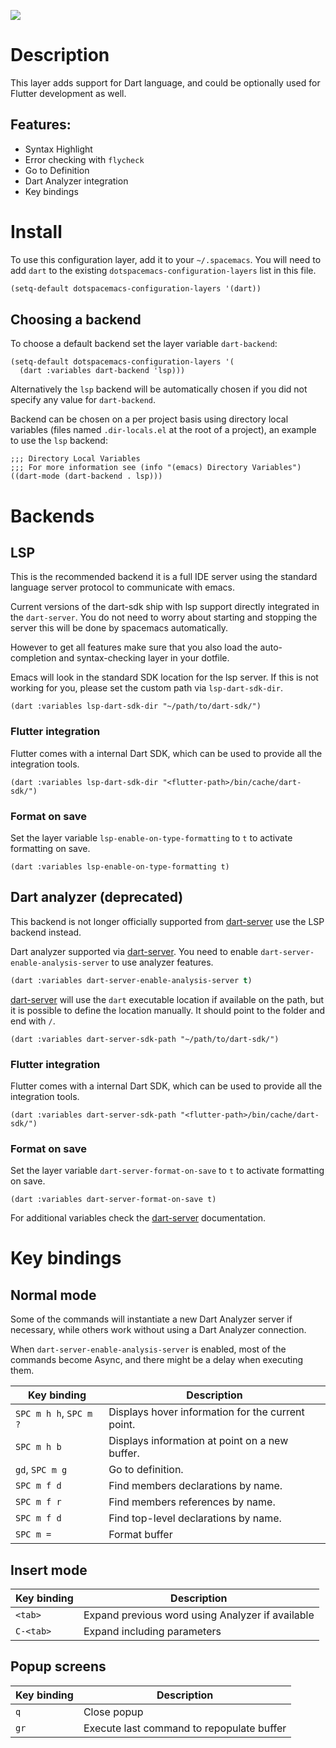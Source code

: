 ![](img/dart.png)

Description
===========

This layer adds support for Dart language, and could be optionally used
for Flutter development as well.

Features:
---------

-   Syntax Highlight
-   Error checking with `flycheck`
-   Go to Definition
-   Dart Analyzer integration
-   Key bindings

Install
=======

To use this configuration layer, add it to your `~/.spacemacs`. You will
need to add `dart` to the existing `dotspacemacs-configuration-layers`
list in this file.

``` commonlisp
(setq-default dotspacemacs-configuration-layers '(dart))
```

Choosing a backend
------------------

To choose a default backend set the layer variable `dart-backend`:

``` elisp
(setq-default dotspacemacs-configuration-layers '(
  (dart :variables dart-backend 'lsp)))
```

Alternatively the `lsp` backend will be automatically chosen if you did
not specify any value for `dart-backend`.

Backend can be chosen on a per project basis using directory local
variables (files named `.dir-locals.el` at the root of a project), an
example to use the `lsp` backend:

``` elisp
;;; Directory Local Variables
;;; For more information see (info "(emacs) Directory Variables")
((dart-mode (dart-backend . lsp)))
```

Backends
========

LSP
---

This is the recommended backend it is a full IDE server using the
standard language server protocol to communicate with emacs.

Current versions of the dart-sdk ship with lsp support directly
integrated in the `dart-server`. You do not need to worry about starting
and stopping the server this will be done by spacemacs automatically.

However to get all features make sure that you also load the
auto-completion and syntax-checking layer in your dotfile.

Emacs will look in the standard SDK location for the lsp server. If this
is not working for you, please set the custom path via
`lsp-dart-sdk-dir`.

``` elisp
(dart :variables lsp-dart-sdk-dir "~/path/to/dart-sdk/")
```

### Flutter integration

Flutter comes with a internal Dart SDK, which can be used to provide all
the integration tools.

``` elisp
(dart :variables lsp-dart-sdk-dir "<flutter-path>/bin/cache/dart-sdk/")
```

### Format on save

Set the layer variable `lsp-enable-on-type-formatting` to `t` to
activate formatting on save.

``` elisp
(dart :variables lsp-enable-on-type-formatting t)
```

Dart analyzer (deprecated)
--------------------------

This backend is not longer officially supported from
[dart-server](https://github.com/bradyt/dart-server) use the LSP backend
instead.

Dart analyzer supported via
[dart-server](https://github.com/bradyt/dart-server). You need to enable
`dart-server-enable-analysis-server` to use analyzer features.

``` commonlisp
(dart :variables dart-server-enable-analysis-server t)
```

[dart-server](https://github.com/bradyt/dart-server) will use the `dart`
executable location if available on the path, but it is possible to
define the location manually. It should point to the folder and end with
`/`.

``` elisp
(dart :variables dart-server-sdk-path "~/path/to/dart-sdk/")
```

### Flutter integration

Flutter comes with a internal Dart SDK, which can be used to provide all
the integration tools.

``` elisp
(dart :variables dart-server-sdk-path "<flutter-path>/bin/cache/dart-sdk/")
```

### Format on save

Set the layer variable `dart-server-format-on-save` to `t` to activate
formatting on save.

``` elisp
(dart :variables dart-server-format-on-save t)
```

For additional variables check the
[dart-server](https://github.com/bradyt/dart-server) documentation.

Key bindings
============

Normal mode
-----------

Some of the commands will instantiate a new Dart Analyzer server if
necessary, while others work without using a Dart Analyzer connection.

When `dart-server-enable-analysis-server` is enabled, most of the
commands become Async, and there might be a delay when executing them.

| Key binding            | Description                                       |
|------------------------|---------------------------------------------------|
| `SPC m h h`, `SPC m ?` | Displays hover information for the current point. |
| `SPC m h b`            | Displays information at point on a new buffer.    |
| `gd`, `SPC m g`        | Go to definition.                                 |
| `SPC m f d`            | Find members declarations by name.                |
| `SPC m f r`            | Find members references by name.                  |
| `SPC m f d`            | Find top-level declarations by name.              |
| `SPC m =`              | Format buffer                                     |

Insert mode
-----------

| Key binding | Description                                      |
|-------------|--------------------------------------------------|
| `<tab>`     | Expand previous word using Analyzer if available |
| `C-<tab>`   | Expand including parameters                      |

Popup screens
-------------

| Key binding | Description                               |
|-------------|-------------------------------------------|
| `q`         | Close popup                               |
| `gr`        | Execute last command to repopulate buffer |
